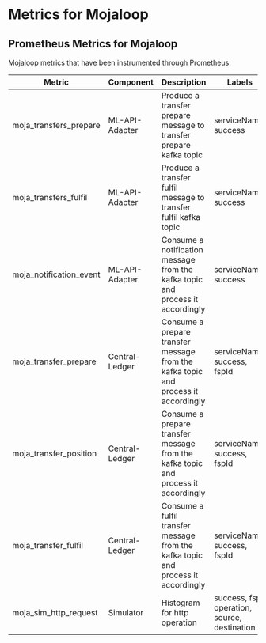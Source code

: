 # Metrics for Mojaloop

## Prometheus Metrics for Mojaloop

Mojaloop metrics that have been instrumented through Prometheus:
 

| Metric        | Component           | Description  | Labels  |
| ------------- | ------------- | ----- | ----- |
| moja_transfers_prepare | ML-API-Adapter | Produce a transfer prepare message to transfer prepare kafka topic | serviceName, success |
| moja_transfers_fulfil | ML-API-Adapter | Produce a transfer fulfil message to transfer fulfil kafka topic | serviceName, success  |
| moja_notification_event | ML-API-Adapter | Consume a notification message from the kafka topic and process it accordingly | serviceName, success  |
| moja_transfer_prepare | Central-Ledger | Consume a prepare transfer message from the kafka topic and process it accordingly | serviceName, success, fspId  |
| moja_transfer_position | Central-Ledger | Consume a prepare transfer message from the kafka topic and process it accordingly | serviceName, success, fspId  |
| moja_transfer_fulfil | Central-Ledger | Consume a fulfil transfer message from the kafka topic and process it accordingly | serviceName, success, fspId  |
| moja_sim_http_request | Simulator | Histogram for http operation | success, fsp, operation, source, destination  |

